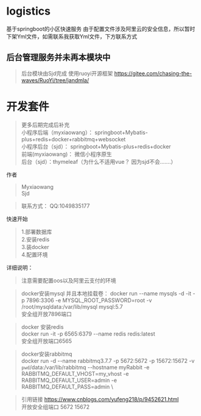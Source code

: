 # logistics
基于springboot的小区快速服务
由于配置文件涉及阿里云的安全信息，所以暂时下架Yml文件，如需联系我获取Yml文件，下方联系方式

## 后台管理服务并未再本模块中
> 后台模块由Sjd完成 使用ruoyi开源框架
> https://gitee.com/chasing-the-waves/RuoYi/tree/jandmla/


# 开发套件
> 更多后期完成后补充 \
> 小程序后端（myxiaowang）： springboot+Mybatis-plus+redis+docker+rabbitmq+websocket  \
> 小程序后台（sjd）： springboot+Mybatis-plus+redis+docker  \
> 前端(myxiaowang)：  微信小程序原生\
> 后台（sjd）：thymeleaf（为什么不适用vue？ 因为sjd不会.......）


作者
>Myxiaowang \
> Sjd
> 

>联系方式：
>   QQ:1049835177

快速开始
> 1.部署数据库 \
> 2.安装redis  
> 3.装docker \
> 4.配置环境 

详细说明：

>注意需要配置oos以及阿里云支付的环境

> docker安装mysql 并且本地挂载卷：
> docker run --name mysqls -d -it -p 7896:3306 -e MYSQL_ROOT_PASSWORD=root -v /root/mysqldata:/var/lib/mysql  mysql:5.7 \
> 安全组开放7896端口

>docker 安装redis \
> docker run -it -p 6565:6379 --name redis redis:latest \
> 安全组开放端口6565



> docker安装rabbitmq \
> docker run -d --name rabbitmq3.7.7 -p 5672:5672 -p 15672:15672 -v `pwd`/data:/var/lib/rabbitmq --hostname myRabbit -e RABBITMQ_DEFAULT_VHOST=my_vhost  -e RABBITMQ_DEFAULT_USER=admin -e RABBITMQ_DEFAULT_PASS=admin \

> 引用链接 https://www.cnblogs.com/yufeng218/p/9452621.html \
> 开放安全组端口 5672 15672



